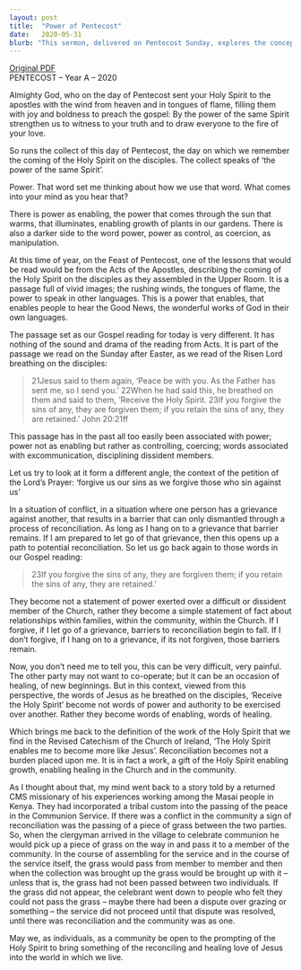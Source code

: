 ```yaml
---
layout: post
title:  "Power of Pentecost"
date:   2020-05-31
blurb: "This sermon, delivered on Pentecost Sunday, explores the concept of power in the context of the Holy Spirit. It contrasts power as control and coercion with power as enabling and healing. The sermon emphasizes the role of forgiveness and reconciliation in the Christian community, facilitated by the Holy Spirit. It ends with a story about a tribal custom in Kenya that symbolizes reconciliation."
---
```

[Original PDF](/assets/pdf/pentecost2020.pdf)    
PENTECOST – Year A – 2020

Almighty God, who on the day of Pentecost sent your Holy Spirit to the apostles with the wind from heaven and in tongues of flame, filling them with joy and boldness to preach the gospel: By the power of the same Spirit strengthen us to witness to your truth and to draw everyone to the fire of your love.

So runs the collect of this day of Pentecost, the day on which we remember the coming of the Holy Spirit on the disciples. The collect speaks of ‘the power of the same Spirit’.

Power. That word set me thinking about how we use that word. What comes into your mind as you hear that?

There is power as enabling, the power that comes through the sun that warms, that illuminates, enabling growth of plants in our gardens. There is also a darker side to the word power, power as control, as coercion, as manipulation.

At this time of year, on the Feast of Pentecost, one of the lessons that would be read would be from the Acts of the Apostles, describing the coming of the Holy Spirit on the disciples as they assembled in the Upper Room. It is a passage full of vivid images; the rushing winds, the tongues of flame, the power to speak in other languages. This is a power that enables, that enables people to hear the Good News, the wonderful works of God in their own languages.

The passage set as our Gospel reading for today is very different. It has nothing of the sound and drama of the reading from Acts. It is part of the passage we read on the Sunday after Easter, as we read of the Risen Lord breathing on the disciples:

> 21Jesus said to them again, ‘Peace be with you. As the Father has sent me, so I send you.’ 22When he had said this, he breathed on them and said to them, ‘Receive the Holy Spirit. 23If you forgive the sins of any, they are forgiven them; if you retain the sins of any, they are retained.’ John 20:21ff

This passage has in the past all too easily been associated with power; power not as enabling but rather as controlling, coercing; words associated with excommunication, disciplining dissident members.

Let us try to look at it form a different angle, the context of the petition of the Lord’s Prayer: ‘forgive us our sins as we forgive those who sin against us’

In a situation of conflict, in a situation where one person has a grievance against another, that results in a barrier that can only dismantled through a process of reconciliation. As long as I hang on to a grievance that barrier remains. If I am prepared to let go of that grievance, then this opens up a path to potential reconciliation. So let us go back again to those words in our Gospel reading:

> 23If you forgive the sins of any, they are forgiven them; if you retain the sins of any, they are retained.’

They become not a statement of power exerted over a difficult or dissident member of the Church, rather they become a simple statement of fact about relationships within families, within the community, within the Church. If I forgive, if I let go of a grievance, barriers to reconciliation begin to fall. If I don’t forgive, if I hang on to a grievance, if its not forgiven, those barriers remain.

Now, you don’t need me to tell you, this can be very difficult, very painful. The other party may not want to co-operate; but it can be an occasion of healing, of new beginnings. But in this context, viewed from this perspective, the words of Jesus as he breathed on the disciples, ‘Receive the Holy Spirit’ become not words of power and authority to be exercised over another. Rather they become words of enabling, words of healing.

Which brings me back to the definition of the work of the Holy Spirit that we find in the Revised Catechism of the Church of Ireland, ‘The Holy Spirit enables me to become more like Jesus’. Reconciliation becomes not a burden placed upon me. It is in fact a work, a gift of the Holy Spirit enabling growth, enabling healing in the Church and in the community.

As I thought about that, my mind went back to a story told by a returned CMS missionary of his experiences working among the Masai people in Kenya. They had incorporated a tribal custom into the passing of the peace in the Communion Service. If there was a conflict in the community a sign of reconciliation was the passing of a piece of grass between the two parties. So, when the clergyman arrived in the village to celebrate communion he would pick up a piece of grass on the way in and pass it to a member of the community. In the course of assembling for the service and in the course of the service itself, the grass would pass from member to member and then when the collection was brought up the grass would be brought up with it – unless that is, the grass had not been passed between two individuals. If the grass did not appear, the celebrant went down to people who felt they could not pass the grass – maybe there had been a dispute over grazing or something – the service did not proceed until that dispute was resolved, until there was reconciliation and the community was as one.

May we, as individuals, as a community be open to the prompting of the Holy Spirit to bring something of the reconciling and healing love of Jesus into the world in which we live.
